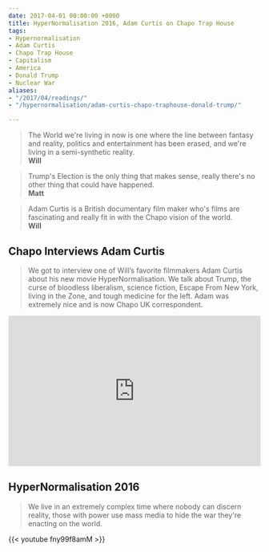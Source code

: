 ```yaml
---
date: 2017-04-01 00:00:00 +0000
title: HyperNormalisation 2016, Adam Curtis on Chapo Trap House
tags:
- Hypernormalisation
- Adam Curtis
- Chapo Trap House
- Capitalism
- America
- Donald Trump
- Nuclear War
aliases:
- "/2017/04/readings/"
- "/hypernormalisation/adam-curtis-chapo-traphouse-donald-trump/"

---
```

> The World we're living in now is one where the line between fantasy and reality, politics and entertainment has been erased, and we're living in a semi-synthetic reality.
> <br/>**Will**

> Trump's Election is the only thing that makes sense, really there's no other thing that could have happened.
> <br/>**Matt**

> Adam Curtis is a British documentary film maker who's films are fascinating and really fit in with the Chapo vision of the world.
> <br/>**Will**

## Chapo Interviews Adam Curtis

> We got to interview one of Will’s favorite filmmakers Adam Curtis about his new movie HyperNormalisation. We talk about Trump, the curse of bloodless liberalism, science fiction, Escape From New York, living in the Zone, and tough medicine for the left. Adam was extremely nice and is now Chapo UK correspondent.

<iframe width="100%" height="300" scrolling="no" frameborder="no" allow="autoplay" src="https://w.soundcloud.com/player/?url=https%3A//api.soundcloud.com/tracks/297489389&color=%23ff5500&auto_play=false&hide_related=false&show_comments=true&show_user=true&show_reposts=false&show_teaser=true&visual=true"></iframe>

## HyperNormalisation 2016

> We live in an extremely complex time where nobody can discern reality, those with
power use mass media to hide the war they're enacting on the world.

{{< youtube fny99f8amM >}}
